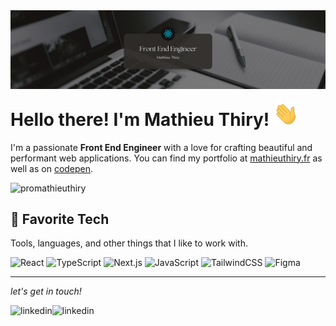 <img align="left" alt="Banner" style="padding-bottom: 20px" src="https://raw.githubusercontent.com/promathieuthiry/promathieuthiry/main/LinkedIn%20Banner%20-%20front%20end%20engineer%20-%20Mathieu%20Thiry.png" />

# Hello there! I'm Mathieu Thiry! <img src="https://raw.githubusercontent.com/promathieuthiry/promathieuthiry/master/wave.gif" width="40px">

I'm a passionate **Front End Engineer** with a love for crafting beautiful and performant web applications. You can find my portfolio at [mathieuthiry.fr](https://mathieuthiry.fr) as well as on [codepen](https://codepen.io/matmat92).

<p align="left"> <img src="https://komarev.com/ghpvc/?username=promathieuthiry&label=Profile%20views&color=0e75b6&style=flat" alt="promathieuthiry" /> </p>

## 🔧 Favorite Tech

Tools, languages, and other things that I like to work with.

![React](https://img.shields.io/badge/-React-%23282C34?logo=react)
![TypeScript](https://img.shields.io/badge/-TypeScript-%23007ACC?logo=typescript)
![Next.js](https://img.shields.io/badge/-Next.js-%23000000?logo=next.js)
![JavaScript](https://img.shields.io/badge/-JavaScript-%23F7DF1E?logo=javascript&logoColor=black)
![TailwindCSS](https://img.shields.io/badge/-TailwindCSS-%2338B2AC?logo=tailwind-css&logoColor=white)
![Figma](https://img.shields.io/badge/-Figma-%23F24E1E?logo=figma&logoColor=white)

---

<em><p align="left">let's get in touch!</p></em>

<p align="left">
<a href="https://www.linkedin.com/in/mathieu-thiry/" target="_blank"><img align="left" alt="linkedin" src="https://img.shields.io/badge/LinkedIn-0077B5?style=for-the-badge&logo=linkedin&logoColor=white" /></a>
<a href="https://twitter.com/mathieu_thiry" target="_blank"><img align="left" alt="linkedin" src="https://img.shields.io/badge/Twitter-1DA1F2?style=for-the-badge&logo=twitter&logoColor=white" /></a>
</p>
